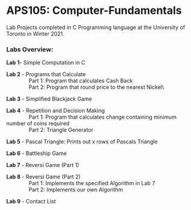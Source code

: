 # APS105: Computer-Fundamentals
Lab Projects completed in C Programming language at the University of Toronto in Winter 2021.

### **Labs Overview:**
**Lab** **1**- Simple Computation in C

**Lab 2** - Programs that Calculate\
&nbsp; &nbsp; &nbsp; &nbsp; &nbsp; &nbsp; &nbsp; &nbsp;Part 1: Program that calculates Cash Back\
&nbsp; &nbsp; &nbsp; &nbsp; &nbsp; &nbsp; &nbsp; &nbsp;Part 2: Program that round price to the nearest Nickel\

**Lab 3** - Simplified Blackjack Game

**Lab 4** - Repetition and Decision Making\
&nbsp; &nbsp; &nbsp; &nbsp; &nbsp; &nbsp; &nbsp; &nbsp;Part 1: Program that calculates change containing minimum number of coins required\
&nbsp; &nbsp; &nbsp; &nbsp; &nbsp; &nbsp; &nbsp; &nbsp;Part 2: Triangle Generator
       
**Lab 5** - Pascal Triangle: Prints out x rows of Pascals Triangle

**Lab 6** - Battleship Game

**Lab 7** - Reversi Game (Part 1)

**Lab 8** - Reversi Game (Part 2)\
&nbsp; &nbsp; &nbsp; &nbsp; &nbsp; &nbsp; &nbsp; &nbsp;Part 1: Implements the specified Algorithm in Lab 7\
&nbsp; &nbsp; &nbsp; &nbsp; &nbsp; &nbsp; &nbsp; &nbsp;Part 2: Implements our own Algorithm
      
**Lab 9** - Contact List

